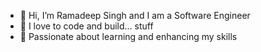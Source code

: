 - 👋 Hi, I’m Ramadeep Singh and I am a Software Engineer
- 👀 I love to code and build... stuff
- 🌱 Passionate about learning and enhancing my skills

<!---
Ramandeep146/Ramandeep146 is a ✨ special ✨ repository because its `README.md` (this file) appears on your GitHub profile.
You can click the Preview link to take a look at your changes.
--->
